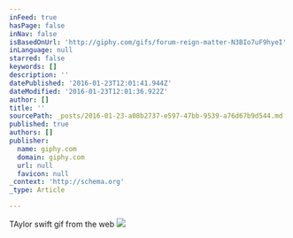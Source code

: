 ```yaml
---
inFeed: true
hasPage: false
inNav: false
isBasedOnUrl: 'http://giphy.com/gifs/forum-reign-matter-N3BIo7uF9hyeI'
inLanguage: null
starred: false
keywords: []
description: ''
datePublished: '2016-01-23T12:01:41.944Z'
dateModified: '2016-01-23T12:01:36.922Z'
author: []
title: ''
sourcePath: _posts/2016-01-23-a08b2737-e597-47bb-9539-a76d67b9d544.md
published: true
authors: []
publisher:
  name: giphy.com
  domain: giphy.com
  url: null
  favicon: null
_context: 'http://schema.org'
_type: Article

---
```

TAylor swift gif from the web
![](https://media.giphy.com/media/N3BIo7uF9hyeI/giphy.gif)